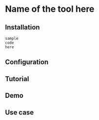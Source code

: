 # Name of the tool here

## Installation
~~~
sample
code
here
~~~
## Configuration

## Tutorial

## Demo

## Use case
